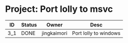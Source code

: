 # Project: Port lolly to msvc

| ID | Status | Owner | Desc |
|----|--------|--------|-------|
| 3_1  | DONE | jingkaimori | Port lolly to windows |
